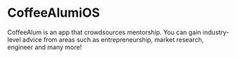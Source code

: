 # CoffeeAlumiOS
CoffeeAlum is an app that crowdsources mentorship. You can gain industry-level advice from areas such as 
entrepreneurship, market research, engineer and many more!
